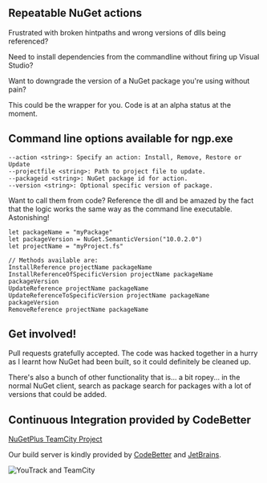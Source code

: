 ## Repeatable NuGet actions

Frustrated with broken hintpaths and wrong versions of dlls being referenced?

Need to install dependencies from the commandline without firing up Visual Studio?

Want to downgrade the version of a NuGet package you're using without pain?

This could be the wrapper for you. Code is at an alpha status at the moment.

## Command line options available for ngp.exe

    --action <string>: Specify an action: Install, Remove, Restore or Update
    --projectfile <string>: Path to project file to update.
    --packageid <string>: NuGet package id for action.
    --version <string>: Optional specific version of package.

Want to call them from code? Reference the dll and be amazed by the fact that the logic works the same way as the command line executable. Astonishing!

    let packageName = "myPackage"
    let packageVersion = NuGet.SemanticVersion("10.0.2.0")
    let projectName = "myProject.fs"

    // Methods available are:
    InstallReference projectName packageName
    InstallReferenceOfSpecificVersion projectName packageName packageVersion
    UpdateReference projectName packageName
    UpdateReferenceToSpecificVersion projectName packageName packageVersion
    RemoveReference projectName packageName

## Get involved!

Pull requests gratefully accepted. The code was hacked together in a hurry as I learnt how NuGet had
been built, so it could definitely be cleaned up.

There's also a bunch of other functionality that is... a bit ropey... in the normal NuGet client,
search as package search for packages with a lot of versions that could be added.

## Continuous Integration provided by CodeBetter

[NuGetPlus TeamCity Project](http://teamcity.codebetter.com/project.html?projectId=project363)

Our build server is kindly provided by [CodeBetter](http://codebetter.com/) and [JetBrains](http://www.jetbrains.com/).

![YouTrack and TeamCity](http://www.jetbrains.com/img/banners/Codebetter300x250.png) 
